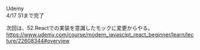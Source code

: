 Udemy  
4/17 51まで完了  
  
次回は、52.Reactでの実装を意識したモックに変更からやる。  
https://www.udemy.com/course/modern_javascipt_react_beginner/learn/lecture/22608344#overview